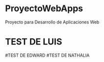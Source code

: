 # ProyectoWebApps
Proyecto para Desarrollo de Aplicaciones Web
# TEST DE LUIS
#TEST DE EDWARD
#TEST DE NATHALIA
